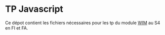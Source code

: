 # TP Javascript
Ce dépot contient les fichiers nécessaires
pour les tp du module [WIM](http://www.iut-fbleau.fr/sitebp/web/wim41) au S4 en FI
et FA.

